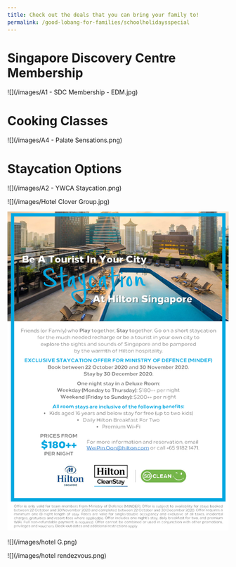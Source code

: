 ```yaml
---
title: Check out the deals that you can bring your family to!
permalink: /good-lobang-for-families/schoolholidaysspecial
---
```

# Singapore Discovery Centre Membership

![](/images/A1 - SDC Membership - EDM.jpg)

# Cooking Classes

![](/images/A4 - Palate Sensations.png)

# Staycation Options

![](/images/A2 - YWCA Staycation.png)

![](/images/Hotel Clover Group.jpg)

![](/images/hilton.png)

![](/images/hotel G.png)

![](/images/hotel rendezvous.png)

